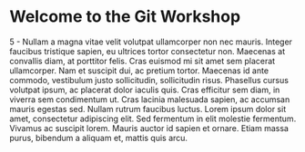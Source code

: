 # Welcome to the Git Workshop

5 - Nullam a magna vitae velit volutpat ullamcorper non nec mauris. Integer faucibus tristique sapien, eu ultrices tortor consectetur non. Maecenas at convallis diam, at porttitor felis. Cras euismod mi sit amet sem placerat ullamcorper. Nam et suscipit dui, ac pretium tortor. Maecenas id ante commodo, vestibulum justo sollicitudin, sollicitudin risus. Phasellus cursus volutpat ipsum, ac placerat dolor iaculis quis. Cras efficitur sem diam, in viverra sem condimentum ut. Cras lacinia malesuada sapien, ac accumsan mauris egestas sed. Nullam rutrum faucibus luctus. Lorem ipsum dolor sit amet, consectetur adipiscing elit. Sed fermentum in elit molestie fermentum. Vivamus ac suscipit lorem. Mauris auctor id sapien et ornare. Etiam massa purus, bibendum a aliquam et, mattis quis arcu.
